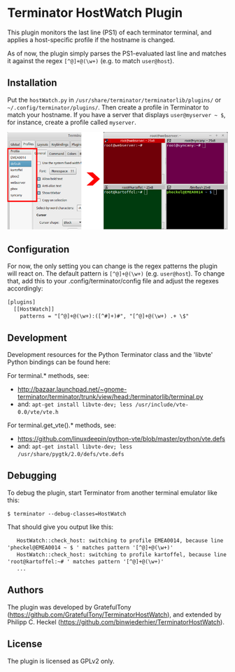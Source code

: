 # Terminator HostWatch Plugin
This plugin monitors the last line (PS1) of each terminator terminal, and applies a host-specific profile if the hostname is changed. 

As of now, the plugin simply parses the PS1-evaluated last line and matches it against the regex `[^@]+@(\w+)` (e.g. to match `user@host`).

## Installation
Put the `hostWatch.py` in `/usr/share/terminator/terminatorlib/plugins/` or `~/.config/terminator/plugins/`. Then create a profile in Terminator to match your hostname. If you have a server that displays `user@myserver ~ $`, for instance, create a profile called `myserver`.

![Profiles](assets/terminator-hostwatch.png)

## Configuration
For now, the only setting you can change is the regex patterns the plugin will react on. The default pattern is `[^@]+@(\w+)` (e.g. `user@host`). To change that, add this to your .config/terminator/config file and adjust the regexes accordingly:

```
[plugins]
  [[HostWatch]]
    patterns = "[^@]+@(\w+):([^#]+)#", "[^@]+@(\w+) .+ \$"
```
## Development
Development resources for the Python Terminator class and the 'libvte' Python bindings can be found here:

For terminal.* methods, see: 
  - http://bazaar.launchpad.net/~gnome-terminator/terminator/trunk/view/head:/terminatorlib/terminal.py
  - and: `apt-get install libvte-dev; less /usr/include/vte-0.0/vte/vte.h`

For terminal.get_vte().* methods, see:
  - https://github.com/linuxdeepin/python-vte/blob/master/python/vte.defs
  - and: `apt-get install libvte-dev; less /usr/share/pygtk/2.0/defs/vte.defs`

## Debugging
To debug the plugin, start Terminator from another terminal emulator 
like this:

```
$ terminator --debug-classes=HostWatch
```

That should give you output like this:

```
   HostWatch::check_host: switching to profile EMEA0014, because line 'pheckel@EMEA0014 ~ $ ' matches pattern '[^@]+@(\w+)'
   HostWatch::check_host: switching to profile kartoffel, because line 'root@kartoffel:~# ' matches pattern '[^@]+@(\w+)'
   ...
```

## Authors
The plugin was developed by GratefulTony (https://github.com/GratefulTony/TerminatorHostWatch), 
and extended by Philipp C. Heckel (https://github.com/binwiederhier/TerminatorHostWatch).

## License
The plugin is licensed as GPLv2 only.
